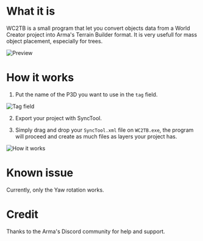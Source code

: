 # What it is
WC2TB is a small program that let you convert objects data from a World Creator project into Arma's Terrain Builder format. It is very usefull for mass object placement, especially for trees.

![Preview](https://media.githubusercontent.com/media/zgmrvn/WC2TB/master/readme/WC2TB.jpg "An example of tree exported from World Creator then converted with WC2TB to be imported in Terrain Builder.")

# How it works

1. Put the name of the P3D you want to use in the `tag` field.

![Tag field](https://media.githubusercontent.com/media/zgmrvn/WC2TB/master/readme/tag.jpg "Put the name of the P3D you want to use in the `tag` field")

2. Export your project with SyncTool.

3. Simply drag and drop your `SyncTool.xml` file on `WC2TB.exe`, the program will proceed and create as much files as layers your project has.

![How it works](https://media.githubusercontent.com/media/zgmrvn/WC2TB/master/readme/drag-and-drop.gif "How it works")

# Known issue
Currently, only the Yaw rotation works.

# Credit
Thanks to the Arma's Discord community for help and support.
